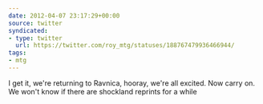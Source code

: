 ```yaml
---
date: 2012-04-07 23:17:29+00:00
source: twitter
syndicated:
- type: twitter
  url: https://twitter.com/roy_mtg/statuses/188767479936466944/
tags:
- mtg
---
```


I get it, we're returning to Ravnica, hooray, we're all excited. Now carry on. We won't know if there are shockland reprints for a while